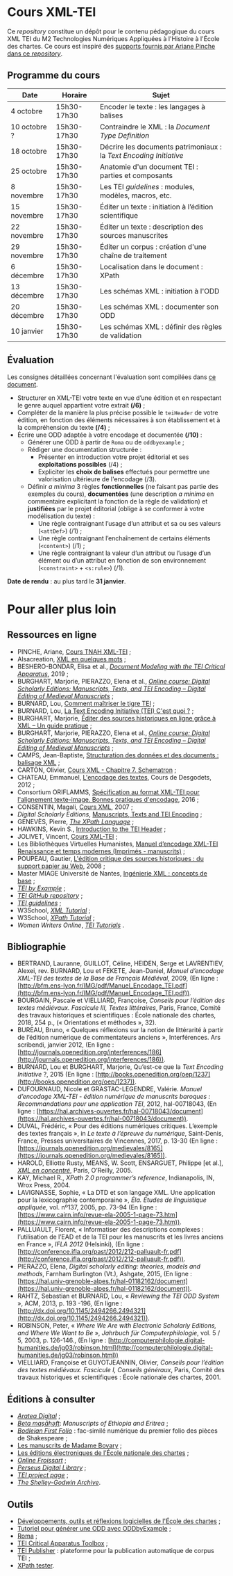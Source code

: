 # Cours XML-TEI

Ce *repository* constitue un dépôt pour le contenu pédagogique du cours XML TEI du M2 Technologies Numériques Appliquées à l'Histoire à l'École des chartes.
Ce cours est inspiré des [supports fournis par Ariane Pinche dans ce *repository*](https://github.com/ArianePinche/coursTNAH_XML-TEI).

## Programme du cours

| Date         | Horaire     | Sujet                                                              |
|--------------|-------------|--------------------------------------------------------------------|
| 4 octobre    | 15h30-17h30 | Encoder le texte : les langages à balises                          |
| 10 octobre ? | 15h30-17h30 | Contraindre le XML : la *Document Type Definition*                 |
| 18 octobre   | 15h30-17h30 | Décrire les documents patrimoniaux : la *Text Encoding Initiative* |
| 25 octobre   | 15h30-17h30 | Anatomie d'un document TEI : parties et composants                 |
| 8 novembre   | 15h30-17h30 | Les TEI *guidelines* : modules, modèles, macros, etc.              |
| 15 novembre  | 15h30-17h30 | Éditer un texte : initiation à l’édition scientifique            |
| 22 novembre  | 15h30-17h30 | Éditer un texte : description des sources manuscrites              |
| 29 novembre  | 15h30-17h30 | Éditer un corpus : création d'une chaîne de traitement             |
| 6 décembre   | 15h30-17h30 | Localisation dans le document : XPath                              |
| 13 décembre  | 15h30-17h30 | Les schémas XML : initiation à l'ODD                              |
| 20 décembre  | 15h30-17h30 | Les schémas XML : documenter son ODD                              |
| 10 janvier   | 15h30-17h30 | Les schémas XML : définir des règles de validation                |

## Évaluation

Les consignes détaillées concernant l'évaluation sont compilées dans [ce document](https://github.com/Segolene-Albouy/XML-TEI_M2TNAH/blob/main/ConsignesEvaluation.md).

* Structurer en XML-TEI votre texte en vue d’une édition et en respectant le genre auquel appartient votre extrait **(/6)** ;
* Compléter de la manière la plus précise possible le `teiHeader` de votre édition, en fonction des éléments nécessaires à son établissement et à la compréhension du texte **(/4)** ;
* Écrire une ODD adaptée à votre encodage et documentée **(/10)** :
    - Générer une ODD à partir de `Roma` ou de `oddbyexample` ;
    - Rédiger une documentation structurée :
        - Présenter en introduction votre projet éditorial et ses **exploitations possibles** (/4) ;
        - Expliciter les **choix de balises** effectués pour permettre une valorisation ultérieure de l'encodage (/3). 
    - Définir *a minima* 3 règles **fonctionnelles** (ne faisant pas partie des exemples du cours), **documentées** (une description *a minima* en commentaire explicitant la fonction de la règle de validation) et **justifiées** par le projet éditorial (oblige à se conformer à votre modélisation du texte) :
        - Une règle contraignant l’usage d’un attribut et sa ou ses valeurs (`<attDef>`) (/1) ;
        - Une règle contraignant l’enchaînement de certains éléments (`<content>`) (/1) ;
        - Une règle contraignant la valeur d’un attribut ou l’usage d’un élément ou d’un attribut en fonction de son environnement (`<constraint>` + `<s:rule>`) (/1).

**Date de rendu** : au plus tard le **31 janvier**.

# Pour aller plus loin

## Ressources en ligne

- PINCHE, Ariane, [Cours TNAH XML-TEI](https://github.com/ArianePinche/coursTNAH_XML-TEI) ;
- Alsacreation, [XML en quelques mots](https://www.alsacreations.com/article/lire/609-XML-en-quelques-mots.html) ;
- BESHERO-BONDAR, Elisa et al., [*Document Modeling with the TEI Critical Apparatus*](http://slides.com/elisabeshero-bondar/app-crit), 2019 ;
- BURGHART, Marjorie, PIERAZZO, Elena et al., [*Online course: Digital Scholarly Editions: Manuscripts, Texts, and TEI Encoding – Digital Editing of Medieval Manuscripts*](https://www.digitalmanuscripts.eu/digital-editing-of-medieval-texts-a-textbook/) ;
- BURNARD, Lou, [Comment maîtriser le tigre TEI](https://cahier.hypotheses.org/files/2018/08/ODD-diapos.pdf) ;
- BURNARD, Lou, [La Text Encoding Initiative (TEI) C'est quoi ?](https://docasie.cnrs.fr/wp-content/uploads/PresentationPPT/DocAsie2013/DocAsie2013_LouBurnard_TEI.pdf) ;
- BURGHART, Marjorie, [Éditer des sources historiques en ligne grâce à XML – Un guide pratique](http://mutec.huma-num.fr/sites/www.mutec-shs.fr/files/Guide%20Editer%20des%20sources%20historiques%20%20gr%C3%A2ce%20a%20XML.pdf) ;
- BURGHART, Marjorie, PIERAZZO, Elena et al., [*Online course: Digital Scholarly Editions: Manuscripts, Texts, and TEI Encoding – Digital Editing of Medieval Manuscripts*](https://www.digitalmanuscripts.eu/digital-editing-of-medieval-texts-a-textbook/) ;
- CAMPS, Jean-Baptiste, [Structuration des données et des documents : balisage XML](https://halshs.archives-ouvertes.fr/cel-01706530) ;
- CARTON, Olivier, [Cours XML - Chapitre 7. Schematron](https://www.irif.fr/~carton/Enseignement/XML/Cours/Schematron/index.html) ;
- CHATEAU, Emmanuel, [L'encodage des textes](http://www.desgodets.net/edition-des-cours/model), Cours de Desgodets, 2012 ;
- Consortium ORIFLAMMS, [Spécification au format XML-TEI pour l'alignement texte-image. Bonnes pratiques d'encodage](https://oriflamms.hypotheses.org/1510), 2016 ;
- CONSENTIN, Magali, [Cours XML](http://magali.contensin.free.fr/html/XML/index.php), 2007 ;
- *Digital Scholarly Editions*, [Manuscripts, Texts and TEI Encoding](https://www.youtube.com/playlist?list=PL77mHK9JuenN9NXeXQbVcUORz7HZk-9Pv) ;
- GENEVÈS, Pierre, [*The XPath Language*](http://wam.inrialpes.fr/courses/PG-MoSIG12/xpath.pdf) ;
- HAWKINS, Kevin S., [Introduction to the TEI Header](http://www.ultraslavonic.info/intro-to-tei-header/) ;
- JOLIVET, Vincent, [Cours XML-TEI](https://github.com/architexte/cours-TEI) ;
- Les Bibliothèques Virtuelles Humanistes, [Manuel d’encodage XML-TEI Renaissance et temps modernes (Imprimés - manuscrits)](http://www.bvh.univ-tours.fr/XML-TEI/index.asp) ;
- POUPEAU, Gautier, [L'édition critique des sources historiques : du support papier au Web](https://www.lespetitescases.net/node/1088), 2008 ;
- Master MIAGE Université de Nantes, [Ingénierie XML : concepts de base](https://miage.univ-nantes.fr/miage/D2X1/chapitre_presentation/chapitre.htm) ;
- [*TEI by Example*](https://teibyexample.org/exist/TBE.htm) ;
- [*TEI GitHub repository*](https://github.com/TEIC/TEI) ;
- [*TEI guidelines*](http://www.tei-c.org/release/doc/tei-p5-doc/en/html/index.html) ;
- W3School, [*XML Tutorial*](https://www.w3schools.com/xml/default.asp) ;
- W3School, [*XPath Tutorial*](https://www.w3schools.com/xml/xpath_intro.asp) ;
- *Women Writers Online*, [*TEI Tutorials*](https://www.wwp.northeastern.edu/outreach/resources/tutorial_all.html) .

## Bibliographie

- BERTRAND, Lauranne, GUILLOT, Céline, HEIDEN, Serge et LAVRENTIEV, Alexei, rev. BURNARD, Lou et FEKETE, Jean-Daniel, *Manuel d’encodage XML-TEI des textes de la Base de Français Médiéval*, 2009, (En ligne : [http://bfm.ens-lyon.fr/IMG/pdf/Manuel_Encodage_TEI.pdf](http://bfm.ens-lyon.fr/IMG/pdf/Manuel_Encodage_TEI.pdf)).
- BOURGAIN, Pascale et VIELLIARD, Françoise, *Conseils pour l’édition des textes médiévaux. Fascicule III, Textes littéraires*, Paris, France, Comité des travaux historiques et scientifiques : École nationale des chartes, 2018, 254 p., (« Orientations et méthodes », 32).
- BUREAU, Bruno, « Quelques réflexions sur la notion de littérarité à partir de l’édition numérique de commentateurs anciens », Interférences. Ars scribendi, janvier 2012, (En ligne : [http://journals.openedition.org/interferences/186](http://journals.openedition.org/interferences/186)).
- BURNARD, Lou et BURGHART, Marjorie, Qu’est-ce que la *Text Encoding Initiative* ?, 2015 (En ligne : [http://books.openedition.org/oep/1237](http://books.openedition.org/oep/1237)).
- DUFOURNAUD, Nicole et GRASTAC-LEGENDRE, Valérie. *Manuel d’encodage XML-TEI - édition numérique de manuscrits baroques : Recommandations pour une application TEI*, 2012, hal-00718043, (En ligne : [https://hal.archives-ouvertes.fr/hal-00718043/document](https://hal.archives-ouvertes.fr/hal-00718043/document)).
- DUVAL, Frédéric, « Pour des éditions numériques critiques. L’exemple des textes français », in *Le texte à l’épreuve du numérique*, Saint-Denis, France, Presses universitaires de Vincennes, 2017, p. 13-30 (En ligne : [https://journals.openedition.org/medievales/8165](https://journals.openedition.org/medievales/8165)).
- HAROLD, Elliotte Rusty, MEANS, W. Scott, ENSARGUET, Philippe [et al.], [*XML en concentré*](https://www.oreilly.com/library/view/xml-in-a/0596007647/), Paris, O’Reilly, 2005.
- KAY, Michael R., *XPath 2.0 programmer’s reference*, Indianapolis, IN, Wrox Press, 2004.
- LAVIGNASSE, Sophie, « La DTD et son langage XML. Une application pour la lexicographie contemporaine », *Éla. Études de linguistique appliquée*, vol. nº137, 2005, pp. 73-94 (En ligne : [https://www.cairn.info/revue-ela-2005-1-page-73.htm](https://www.cairn.info/revue-ela-2005-1-page-73.htm)).
- PALLUAULT, Florent, « Informatiser des descriptions complexes : l’utilisation de l’EAD et de la TEI pour les manuscrits et les livres anciens en France », *IFLA 2012* (Helsinki), (En ligne : [http://conference.ifla.org/past/2012/212-palluault-fr.pdf](http://conference.ifla.org/past/2012/212-palluault-fr.pdf)).
- PIERAZZO, Elena, *Digital scholarly editing: theories, models and methods*, Farnham Burlington (Vt.), Ashgate, 2015, (En ligne : [https://hal.univ-grenoble-alpes.fr/hal-01182162/document](https://hal.univ-grenoble-alpes.fr/hal-01182162/document)).
- RAHTZ, Sebastian et BURNARD, Lou, « *Reviewing the TEI ODD System* », ACM, 2013, p. 193 -196, (En ligne : [http://dx.doi.org/10.1145/2494266.2494321](http://dx.doi.org/10.1145/2494266.2494321)).
- ROBINSON, Peter, « *Where We Are with Electronic Scholarly Editions, and Where We Want to Be* », *Jahrbuch für Computerphilologie*, vol. 5 / 5, 2003, p. 126-146., (En ligne : [http://computerphilologie.digital-humanities.de/jg03/robinson.html](http://computerphilologie.digital-humanities.de/jg03/robinson.html))
- VIELLIARD, Françoise et GUYOTJEANNIN, Olivier, *Conseils pour l’édition des textes médiévaux. Fascicule I, Conseils généraux*, Paris, Comité des travaux historiques et scientifiques : École nationale des chartes, 2001.

## Éditions à consulter

- [*Aratea Digital*](https://ivanadob.github.io/aratea-data/index.html) ;
- [*Beta maṣāḥǝft*](http://betamasaheft.eu): *Manuscripts of Ethiopia and Eritrea* ;
- [*Bodleian First Folio*](https://firstfolio.bodleian.ox.ac.uk/) : fac-similé numérique du premier folio des pièces de Shakespeare ;
- [Les manuscrits de Madame Bovary](https://www.bovary.fr/) ;
- [Les éditions électroniques de l’École nationale des chartes](http://elec.enc.sorbonne.fr/) ;
- [*Online Froissart*](https://www.dhi.ac.uk/onlinefroissart/) ;
- [*Perseus Digital Library*](http://www.perseus.tufts.edu/hopper/) ;
- [*TEI project page*](https://tei-c.org/activities/projects/) ;
- [*The Shelley-Godwin Archive*](http://shelleygodwinarchive.org/sc/oxford/frankenstein/volume/i/#/p1/mode/rdg).

## Outils

- [Développements, outils et réflexions logicielles de l'École des chartes](http://developpements.enc.sorbonne.fr/) ;
- [Tutoriel pour générer une ODD avec ODDbyExample](http://teic.github.io/TCW/howtoGenerate-fr.html) ;
- [Roma](https://romabeta.tei-c.org/) ;
- [TEI Critical Apparatus Toolbox](http://teicat.huma-num.fr/) ;
- [TEI Publisher](https://teipublisher.com/exist/apps/tei-publisher/index.html?tab=0) : plateforme pour la publication automatique de corpus TEI ;
- [XPath tester](https://extendsclass.com/xpath-tester.html).

